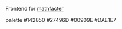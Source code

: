 Frontend for [mathfacter](https://github.com/samhoice/mathfacter)


palette
#142850
#27496D
#00909E
#DAE1E7
